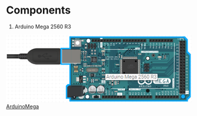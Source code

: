 # Components

1. Arduino Mega 2560 R3

![ArduinoMega](https://github.com/tsomilios/Dipl/blob/main/Fwto/Arduino%20Mega%202560%20R3.png)
[ArduinoMega](https://store.arduino.cc/products/arduino-mega-2560-rev3)
